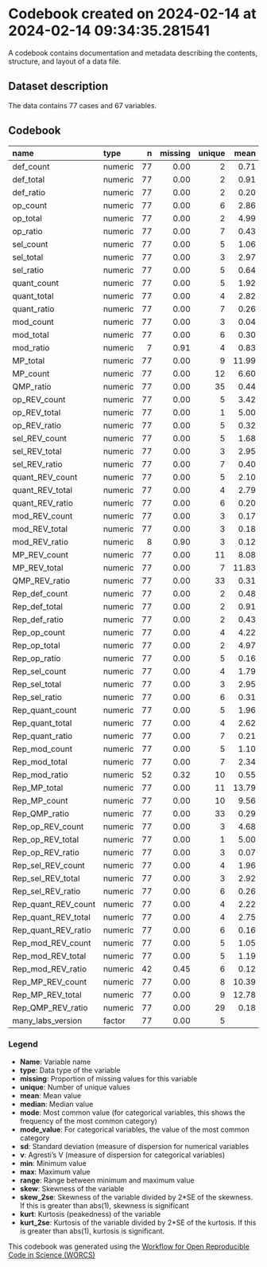 Codebook created on 2024-02-14 at 2024-02-14 09:34:35.281541
================

A codebook contains documentation and metadata describing the contents,
structure, and layout of a data file.

## Dataset description

The data contains 77 cases and 67 variables.

## Codebook

| name                | type    |   n | missing | unique |  mean | median |  mode | mode_value |   sd |    v |  min |   max | range |  skew | skew_2se |  kurt | kurt_2se |
|:--------------------|:--------|----:|--------:|-------:|------:|-------:|------:|-----------:|-----:|-----:|-----:|------:|------:|------:|---------:|------:|---------:|
| def_count           | numeric |  77 |    0.00 |      2 |  0.71 |   1.00 |  1.00 |            | 0.45 |      | 0.00 |  1.00 |  1.00 | -0.93 |    -1.70 | -1.15 |    -1.06 |
| def_total           | numeric |  77 |    0.00 |      2 |  0.91 |   1.00 |  1.00 |            | 0.29 |      | 0.00 |  1.00 |  1.00 | -2.79 |    -5.09 |  5.87 |     5.42 |
| def_ratio           | numeric |  77 |    0.00 |      2 |  0.20 |   0.01 |  0.01 |            | 0.39 |      | 0.01 |  0.99 |  0.99 |  1.51 |     2.76 |  0.29 |     0.27 |
| op_count            | numeric |  77 |    0.00 |      6 |  2.86 |   3.00 |  3.00 |            | 1.26 |      | 0.00 |  5.00 |  5.00 | -0.12 |    -0.22 | -0.92 |    -0.85 |
| op_total            | numeric |  77 |    0.00 |      2 |  4.99 |   5.00 |  5.00 |            | 0.11 |      | 4.00 |  5.00 |  1.00 | -8.44 |   -15.40 | 70.08 |    64.71 |
| op_ratio            | numeric |  77 |    0.00 |      7 |  0.43 |   0.40 |  0.40 |            | 0.25 |      | 0.01 |  0.99 |  0.99 |  0.11 |     0.21 | -0.91 |    -0.84 |
| sel_count           | numeric |  77 |    0.00 |      5 |  1.06 |   1.00 |  1.00 |            | 1.07 |      | 0.00 |  4.00 |  4.00 |  0.83 |     1.52 | -0.08 |    -0.07 |
| sel_total           | numeric |  77 |    0.00 |      3 |  2.97 |   2.00 |  2.00 |            | 1.03 |      | 1.00 |  4.00 |  3.00 | -0.02 |    -0.04 | -1.93 |    -1.78 |
| sel_ratio           | numeric |  77 |    0.00 |      5 |  0.64 |   0.50 |  0.50 |            | 0.33 |      | 0.01 |  0.99 |  0.99 | -0.43 |    -0.78 | -0.97 |    -0.90 |
| quant_count         | numeric |  77 |    0.00 |      5 |  1.92 |   2.00 |  2.00 |            | 1.05 |      | 0.00 |  4.00 |  4.00 |  0.09 |     0.16 | -0.17 |    -0.16 |
| quant_total         | numeric |  77 |    0.00 |      4 |  2.82 |   3.00 |  3.00 |            | 0.93 |      | 1.00 |  4.00 |  3.00 |  0.07 |     0.12 | -1.35 |    -1.25 |
| quant_ratio         | numeric |  77 |    0.00 |      7 |  0.26 |   0.01 |  0.01 |            | 0.34 |      | 0.01 |  0.99 |  0.99 |  1.01 |     1.85 | -0.27 |    -0.25 |
| mod_count           | numeric |  77 |    0.00 |      3 |  0.04 |   0.00 |  0.00 |            | 0.25 |      | 0.00 |  2.00 |  2.00 |  6.72 |    12.26 | 46.21 |    42.67 |
| mod_total           | numeric |  77 |    0.00 |      6 |  0.30 |   0.00 |  0.00 |            | 1.05 |      | 0.00 |  6.00 |  6.00 |  3.67 |     6.71 | 13.40 |    12.38 |
| mod_ratio           | numeric |   7 |    0.91 |      4 |  0.83 |   0.93 |  0.93 |            | 0.18 |      | 0.50 |  0.93 |  0.43 | -0.89 |    -0.56 | -1.19 |    -0.37 |
| MP_total            | numeric |  77 |    0.00 |      9 | 11.99 |  12.00 | 12.00 |            | 2.22 |      | 8.00 | 20.00 | 12.00 |  0.61 |     1.11 |  0.70 |     0.65 |
| MP_count            | numeric |  77 |    0.00 |     12 |  6.60 |   6.00 |  6.00 |            | 2.51 |      | 1.00 | 12.00 | 11.00 |  0.00 |     0.01 | -0.74 |    -0.68 |
| QMP_ratio           | numeric |  77 |    0.00 |     35 |  0.44 |   0.40 |  0.40 |            | 0.20 |      | 0.11 |  0.92 |  0.81 |  0.29 |     0.54 | -0.83 |    -0.76 |
| op_REV_count        | numeric |  77 |    0.00 |      5 |  3.42 |   3.00 |  3.00 |            | 1.06 |      | 1.00 |  5.00 |  4.00 | -0.28 |    -0.51 | -0.60 |    -0.55 |
| op_REV_total        | numeric |  77 |    0.00 |      1 |  5.00 |   5.00 |  5.00 |            | 0.00 |      | 5.00 |  5.00 |  0.00 |       |          |       |          |
| op_REV_ratio        | numeric |  77 |    0.00 |      5 |  0.32 |   0.40 |  0.40 |            | 0.21 |      | 0.01 |  0.80 |  0.79 |  0.28 |     0.51 | -0.60 |    -0.55 |
| sel_REV_count       | numeric |  77 |    0.00 |      5 |  1.68 |   1.00 |  1.00 |            | 0.90 |      | 0.00 |  4.00 |  4.00 |  1.21 |     2.21 |  1.06 |     0.98 |
| sel_REV_total       | numeric |  77 |    0.00 |      3 |  2.95 |   3.00 |  3.00 |            | 0.96 |      | 2.00 |  4.00 |  2.00 |  0.10 |     0.19 | -1.92 |    -1.77 |
| sel_REV_ratio       | numeric |  77 |    0.00 |      7 |  0.40 |   0.50 |  0.50 |            | 0.29 |      | 0.01 |  0.99 |  0.99 | -0.27 |    -0.49 | -1.27 |    -1.18 |
| quant_REV_count     | numeric |  77 |    0.00 |      5 |  2.10 |   2.00 |  2.00 |            | 0.93 |      | 0.00 |  4.00 |  4.00 |  0.19 |     0.35 |  0.13 |     0.12 |
| quant_REV_total     | numeric |  77 |    0.00 |      4 |  2.79 |   3.00 |  3.00 |            | 0.92 |      | 1.00 |  4.00 |  3.00 |  0.12 |     0.21 | -1.33 |    -1.23 |
| quant_REV_ratio     | numeric |  77 |    0.00 |      6 |  0.20 |   0.01 |  0.01 |            | 0.29 |      | 0.01 |  0.99 |  0.99 |  1.24 |     2.26 |  0.43 |     0.40 |
| mod_REV_count       | numeric |  77 |    0.00 |      3 |  0.17 |   0.00 |  0.00 |            | 0.52 |      | 0.00 |  2.00 |  2.00 |  2.91 |     5.31 |  7.00 |     6.46 |
| mod_REV_total       | numeric |  77 |    0.00 |      3 |  0.18 |   0.00 |  0.00 |            | 0.56 |      | 0.00 |  2.00 |  2.00 |  2.78 |     5.08 |  6.07 |     5.61 |
| mod_REV_ratio       | numeric |   8 |    0.90 |      3 |  0.12 |   0.06 |  0.06 |            | 0.15 |      | 0.06 |  0.50 |  0.44 |  1.86 |     1.23 |  1.70 |     0.58 |
| MP_REV_count        | numeric |  77 |    0.00 |     11 |  8.08 |   8.00 |  8.00 |            | 2.20 |      | 4.00 | 14.00 | 10.00 |  0.22 |     0.40 | -0.25 |    -0.24 |
| MP_REV_total        | numeric |  77 |    0.00 |      7 | 11.83 |  12.00 | 12.00 |            | 2.03 |      | 9.00 | 16.00 |  7.00 |  0.37 |     0.67 | -1.05 |    -0.97 |
| QMP_REV_ratio       | numeric |  77 |    0.00 |     33 |  0.31 |   0.29 |  0.29 |            | 0.18 |      | 0.01 |  0.71 |  0.71 |  0.49 |     0.89 | -0.67 |    -0.62 |
| Rep_def_count       | numeric |  77 |    0.00 |      2 |  0.48 |   0.00 |  0.00 |            | 0.50 |      | 0.00 |  1.00 |  1.00 |  0.08 |     0.14 | -2.02 |    -1.87 |
| Rep_def_total       | numeric |  77 |    0.00 |      2 |  0.91 |   1.00 |  1.00 |            | 0.29 |      | 0.00 |  1.00 |  1.00 | -2.79 |    -5.09 |  5.87 |     5.42 |
| Rep_def_ratio       | numeric |  77 |    0.00 |      2 |  0.43 |   0.01 |  0.01 |            | 0.49 |      | 0.01 |  0.99 |  0.99 |  0.28 |     0.52 | -1.94 |    -1.80 |
| Rep_op_count        | numeric |  77 |    0.00 |      4 |  4.22 |   4.00 |  4.00 |            | 0.79 |      | 2.00 |  5.00 |  3.00 | -0.72 |    -1.31 | -0.15 |    -0.13 |
| Rep_op_total        | numeric |  77 |    0.00 |      2 |  4.97 |   5.00 |  5.00 |            | 0.16 |      | 4.00 |  5.00 |  1.00 | -5.84 |   -10.67 | 32.58 |    30.09 |
| Rep_op_ratio        | numeric |  77 |    0.00 |      5 |  0.16 |   0.20 |  0.20 |            | 0.15 |      | 0.01 |  0.60 |  0.59 |  0.76 |     1.38 |  0.10 |     0.09 |
| Rep_sel_count       | numeric |  77 |    0.00 |      4 |  1.79 |   2.00 |  2.00 |            | 0.52 |      | 0.00 |  3.00 |  3.00 | -0.77 |    -1.41 |  1.12 |     1.04 |
| Rep_sel_total       | numeric |  77 |    0.00 |      3 |  2.95 |   2.00 |  2.00 |            | 1.00 |      | 2.00 |  4.00 |  2.00 |  0.10 |     0.19 | -2.00 |    -1.85 |
| Rep_sel_ratio       | numeric |  77 |    0.00 |      6 |  0.31 |   0.34 |  0.34 |            | 0.30 |      | 0.01 |  0.99 |  0.99 |  0.26 |     0.47 | -1.44 |    -1.33 |
| Rep_quant_count     | numeric |  77 |    0.00 |      5 |  1.96 |   2.00 |  2.00 |            | 0.80 |      | 0.00 |  4.00 |  4.00 |  0.22 |     0.40 |  0.45 |     0.42 |
| Rep_quant_total     | numeric |  77 |    0.00 |      4 |  2.62 |   2.00 |  2.00 |            | 0.86 |      | 1.00 |  4.00 |  3.00 |  0.42 |     0.77 | -0.98 |    -0.91 |
| Rep_quant_ratio     | numeric |  77 |    0.00 |      7 |  0.21 |   0.01 |  0.01 |            | 0.29 |      | 0.01 |  0.99 |  0.99 |  1.06 |     1.94 | -0.19 |    -0.18 |
| Rep_mod_count       | numeric |  77 |    0.00 |      5 |  1.10 |   1.00 |  1.00 |            | 1.15 |      | 0.00 |  4.00 |  4.00 |  0.81 |     1.49 | -0.13 |    -0.12 |
| Rep_mod_total       | numeric |  77 |    0.00 |      7 |  2.34 |   3.00 |  3.00 |            | 1.93 |      | 0.00 |  6.00 |  6.00 |  0.04 |     0.08 | -1.37 |    -1.26 |
| Rep_mod_ratio       | numeric |  52 |    0.32 |     10 |  0.55 |   0.50 |  0.50 |            | 0.25 |      | 0.01 |  0.99 |  0.98 | -0.34 |    -0.52 |  0.14 |     0.11 |
| Rep_MP_total        | numeric |  77 |    0.00 |     11 | 13.79 |  14.00 | 14.00 |            | 2.76 |      | 9.00 | 19.00 | 10.00 | -0.04 |    -0.08 | -0.92 |    -0.85 |
| Rep_MP_count        | numeric |  77 |    0.00 |     10 |  9.56 |  10.00 | 10.00 |            | 2.00 |      | 5.00 | 15.00 | 10.00 | -0.01 |    -0.02 | -0.08 |    -0.08 |
| Rep_QMP_ratio       | numeric |  77 |    0.00 |     33 |  0.29 |   0.27 |  0.27 |            | 0.17 |      | 0.01 |  0.69 |  0.68 |  0.24 |     0.44 | -0.65 |    -0.60 |
| Rep_op_REV_count    | numeric |  77 |    0.00 |      3 |  4.68 |   5.00 |  5.00 |            | 0.59 |      | 3.00 |  5.00 |  2.00 | -1.62 |    -2.95 |  1.48 |     1.36 |
| Rep_op_REV_total    | numeric |  77 |    0.00 |      1 |  5.00 |   5.00 |  5.00 |            | 0.00 |      | 5.00 |  5.00 |  0.00 |       |          |       |          |
| Rep_op_REV_ratio    | numeric |  77 |    0.00 |      3 |  0.07 |   0.01 |  0.01 |            | 0.12 |      | 0.01 |  0.40 |  0.39 |  1.62 |     2.95 |  1.48 |     1.36 |
| Rep_sel_REV_count   | numeric |  77 |    0.00 |      4 |  1.96 |   2.00 |  2.00 |            | 0.47 |      | 1.00 |  4.00 |  3.00 |  0.62 |     1.13 |  4.80 |     4.43 |
| Rep_sel_REV_total   | numeric |  77 |    0.00 |      3 |  2.92 |   3.00 |  3.00 |            | 0.96 |      | 2.00 |  4.00 |  2.00 |  0.15 |     0.28 | -1.90 |    -1.76 |
| Rep_sel_REV_ratio   | numeric |  77 |    0.00 |      6 |  0.26 |   0.25 |  0.25 |            | 0.27 |      | 0.01 |  0.75 |  0.74 |  0.35 |     0.64 | -1.46 |    -1.35 |
| Rep_quant_REV_count | numeric |  77 |    0.00 |      4 |  2.22 |   2.00 |  2.00 |            | 0.66 |      | 1.00 |  4.00 |  3.00 |  0.55 |     1.00 |  0.55 |     0.51 |
| Rep_quant_REV_total | numeric |  77 |    0.00 |      4 |  2.75 |   3.00 |  3.00 |            | 0.83 |      | 1.00 |  4.00 |  3.00 |  0.34 |     0.62 | -1.24 |    -1.14 |
| Rep_quant_REV_ratio | numeric |  77 |    0.00 |      6 |  0.16 |   0.01 |  0.01 |            | 0.22 |      | 0.01 |  0.75 |  0.74 |  1.09 |     1.99 | -0.13 |    -0.12 |
| Rep_mod_REV_count   | numeric |  77 |    0.00 |      5 |  1.05 |   1.00 |  1.00 |            | 1.18 |      | 0.00 |  4.00 |  4.00 |  0.71 |     1.29 | -0.58 |    -0.53 |
| Rep_mod_REV_total   | numeric |  77 |    0.00 |      5 |  1.19 |   1.00 |  1.00 |            | 1.30 |      | 0.00 |  4.00 |  4.00 |  0.67 |     1.23 | -0.69 |    -0.64 |
| Rep_mod_REV_ratio   | numeric |  42 |    0.45 |      6 |  0.12 |   0.01 |  0.01 |            | 0.24 |      | 0.01 |  0.99 |  0.98 |  2.40 |     3.29 |  5.41 |     3.77 |
| Rep_MP_REV_count    | numeric |  77 |    0.00 |      8 | 10.39 |  10.00 | 10.00 |            | 1.76 |      | 7.00 | 14.00 |  7.00 |  0.15 |     0.26 | -0.44 |    -0.41 |
| Rep_MP_REV_total    | numeric |  77 |    0.00 |      9 | 12.78 |  13.00 | 13.00 |            | 2.13 |      | 9.00 | 17.00 |  8.00 |  0.02 |     0.04 | -1.03 |    -0.95 |
| Rep_QMP_REV_ratio   | numeric |  77 |    0.00 |     29 |  0.18 |   0.16 |  0.16 |            | 0.14 |      | 0.01 |  0.50 |  0.49 |  0.61 |     1.12 | -0.38 |    -0.35 |
| many_labs_version   | factor  |  77 |    0.00 |      5 |       |        | 35.00 |          2 |      | 0.69 |      |       |       |       |          |       |          |

### Legend

- **Name**: Variable name
- **type**: Data type of the variable
- **missing**: Proportion of missing values for this variable
- **unique**: Number of unique values
- **mean**: Mean value
- **median**: Median value
- **mode**: Most common value (for categorical variables, this shows the
  frequency of the most common category)
- **mode_value**: For categorical variables, the value of the most
  common category
- **sd**: Standard deviation (measure of dispersion for numerical
  variables
- **v**: Agresti’s V (measure of dispersion for categorical variables)
- **min**: Minimum value
- **max**: Maximum value
- **range**: Range between minimum and maximum value
- **skew**: Skewness of the variable
- **skew_2se**: Skewness of the variable divided by 2\*SE of the
  skewness. If this is greater than abs(1), skewness is significant
- **kurt**: Kurtosis (peakedness) of the variable
- **kurt_2se**: Kurtosis of the variable divided by 2\*SE of the
  kurtosis. If this is greater than abs(1), kurtosis is significant.

This codebook was generated using the [Workflow for Open Reproducible
Code in Science (WORCS)](https://osf.io/zcvbs/)
